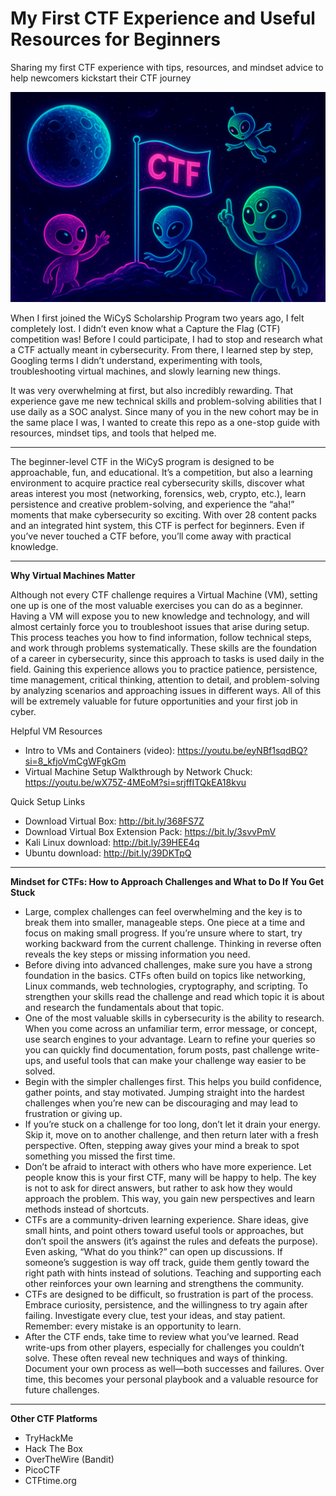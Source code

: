 # My First CTF Experience and Useful Resources for Beginners
Sharing my first CTF experience with tips, resources, and mindset advice to help newcomers kickstart their CTF journey

![image alt](https://github.com/dita-cyber/My-First-CTF/blob/2adddd13f7b6efc962ac516ff8d1b8e17affde01/CTF.png)

When I first joined the WiCyS Scholarship Program two years ago, I felt completely lost. I didn’t even know what a Capture the Flag (CTF) competition was! Before I could participate, I had to stop and research what a CTF actually meant in cybersecurity. From there, I learned step by step, Googling terms I didn’t understand, experimenting with tools, troubleshooting virtual machines, and slowly learning new things. 

It was very overwhelming at first, but also incredibly rewarding. That experience gave me new technical skills and problem-solving abilities that I use daily as a SOC analyst. Since many of you in the new cohort may be in the same place I was, I wanted to create this repo as a one-stop guide with resources, mindset tips, and tools that helped me.

____

The beginner-level CTF in the WiCyS program is designed to be approachable, fun, and educational. It’s a competition, but also a learning environment to acquire practice real cybersecurity skills, discover what areas interest you most (networking, forensics, web, crypto, etc.), learn persistence and creative problem-solving, and experience the “aha!” moments that make cybersecurity so exciting. With over 28 content packs and an integrated hint system, this CTF is perfect for beginners. Even if you’ve never touched a CTF before, you’ll come away with practical knowledge.
____

**Why Virtual Machines Matter**

Although not every CTF challenge requires a Virtual Machine (VM), setting one up is one of the most valuable exercises you can do as a beginner. Having a VM will expose you to new knowledge and technology, and will almost certainly force you to troubleshoot issues that arise during setup. This process teaches you how to find information, follow technical steps, and work through problems systematically. These skills are the foundation of a career in cybersecurity, since this approach to tasks is used daily in the field. Gaining this experience allows you to practice patience, persistence, time management, critical thinking, attention to detail, and problem-solving by analyzing scenarios and approaching issues in different ways. All of this will be extremely valuable for future opportunities and your first job in cyber.

Helpful VM Resources

- Intro to VMs and Containers (video): https://youtu.be/eyNBf1sqdBQ?si=8_kfjoVmCgWFgkGm
- Virtual Machine Setup Walkthrough by Network Chuck: https://youtu.be/wX75Z-4MEoM?si=srjffITQkEA18kvu
  
Quick Setup Links

- Download Virtual Box: http://bit.ly/368FS7Z
- Download Virtual Box Extension Pack: https://bit.ly/3svvPmV
- Kali Linux download: http://bit.ly/39HEE4q
- Ubuntu download: http://bit.ly/39DKTpQ
____

**Mindset for CTFs: How to Approach Challenges and What to Do If You Get Stuck**

- Large, complex challenges can feel overwhelming and the key is to break them into smaller, manageable steps. One piece at a time and focus on making small progress. If you’re unsure where to start, try working backward from the current challenge. Thinking in reverse often reveals the key steps or missing information you need.
- Before diving into advanced challenges, make sure you have a strong foundation in the basics. CTFs often build on topics like networking, Linux commands, web technologies, cryptography, and scripting. To strengthen your skills read the challenge and read which topic it is about and research the fundamentals about that topic. 
- One of the most valuable skills in cybersecurity is the ability to research. When you come across an unfamiliar term, error message, or concept, use search engines to your advantage. Learn to refine your queries so you can quickly find documentation, forum posts, past challenge write-ups, and useful tools that can make your challenge way easier to be solved. 
- Begin with the simpler challenges first. This helps you build confidence, gather points, and stay motivated. Jumping straight into the hardest challenges when you’re new can be discouraging and may lead to frustration or giving up.
- If you’re stuck on a challenge for too long, don’t let it drain your energy. Skip it, move on to another challenge, and then return later with a fresh perspective. Often, stepping away gives your mind a break to spot something you missed the first time.
- Don’t be afraid to interact with others who have more experience. Let people know this is your first CTF, many will be happy to help. The key is not to ask for direct answers, but rather to ask how they would approach the problem. This way, you gain new perspectives and learn methods instead of shortcuts.
- CTFs are a community-driven learning experience. Share ideas, give small hints, and point others toward useful tools or approaches, but don’t spoil the answers (it’s against the rules and defeats the purpose). Even asking, “What do you think?” can open up discussions. If someone’s suggestion is way off track, guide them gently toward the right path with hints instead of solutions. Teaching and supporting each other reinforces your own learning and strengthens the community.
- CTFs are designed to be difficult, so frustration is part of the process. Embrace curiosity, persistence, and the willingness to try again after failing. Investigate every clue, test your ideas, and stay patient. Remember: every mistake is an opportunity to learn.
- After the CTF ends, take time to review what you’ve learned. Read write-ups from other players, especially for challenges you couldn’t solve. These often reveal new techniques and ways of thinking. Document your own process as well—both successes and failures. Over time, this becomes your personal playbook and a valuable resource for future challenges.

____

**Other CTF Platforms**

- TryHackMe
- Hack The Box
- OverTheWire (Bandit)
- PicoCTF
- CTFtime.org



